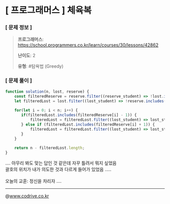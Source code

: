 # [ 프로그래머스 ] 체육복

### [ 문제 정보 ]
> **프로그래머스**: https://school.programmers.co.kr/learn/courses/30/lessons/42862
> 
> **난이도**: 2
>
> **유형**: #탐욕법 (Greedy)


### [ 문제 풀이 ]
```JavaScript
function solution(n, lost, reserve) {
    const filteredReserve = reserve.filter((reserve_student) => !lost.includes(reserve_student)).sort();
    let filteredLost = lost.filter((lost_student) => !reserve.includes(lost_student)).sort();
    
    for(let i = 0; i < n; i++) {
       if(filteredLost.includes(filteredReserve[i] - 1)) {
           filteredLost = filteredLost.filter((lost_student) => lost_student !== filteredReserve[i] - 1);
       } else if (filteredLost.includes(filteredReserve[i] + 1)) {
           filteredLost = filteredLost.filter((lost_student) => lost_student !== filteredReserve[i] + 1);
       }
    }
    
    return n - filteredLost.length;
}
```
.... 아무리 봐도 맞는 답인 것 같은데 자꾸 틀려서 뭐지 싶었음<br>괄호의 위치가 내가 의도한 것과 다르게 들어가 있었음 .....<br><br>오늘의 교훈: 정신을 차리자 ....


---
@www.codrive.co.kr